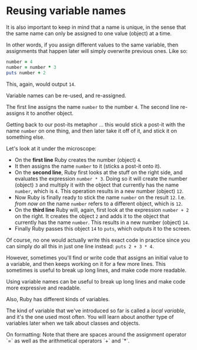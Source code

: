 # Reusing variable names

It is also important to keep in mind that a name is unique, in the sense that
the same name can only be assigned to one value (object) at a time.

In other words, if you assign different values to the same variable, then
assignments that happen later will simply overwrite previous ones. Like so:

```ruby
number = 4
number = number * 3
puts number + 2
```

This, again, would output `14`.

<p class="hint">
Variable names can be re-used, and re-assigned.
</p>

The first line assigns the name `number` to the number `4`. The second line
re-assigns it to another object.

Getting back to our post-its metaphor ... this would stick a post-it with the
name `number` on one thing, and then later take it off of it, and stick it on
something else.

Let's look at it under the microscope:

* On the **first line** Ruby creates the number (object) `4`.
* It then assigns the name `number` to it (sticks a post-it onto it).
* On the **second line**, Ruby first looks at the stuff on the right side,
  and evaluates the expression `number * 3`. Doing so it will create
  the number (object) `3` and multiply it with the object that currently has
  the name `number`, which is `4`. This operation results in a new number
  (object) `12`.
* Now Ruby is finally ready to stick the name `number` on the result `12`.
  I.e. *from now on* the name `number` refers to a different object, which is
  `12`.
* On the **third line** Ruby will, again, first look at the expression `number + 2`
  on the right. It creates the object `2` and adds it to the object that currently
  has the name `number`. This results in a new number (object) `14`.
* Finally Ruby passes this object `14` to `puts`, which outputs it to the
  screen.

Of course, no one would actually write this exact code in practice since you can
simply do all this in just one line instead: `puts 2 + 3 * 4`.

However, sometimes you'll find or write code that assigns an initial value to a
variable, and then keeps working on it for a few more lines. This sometimes is
useful to break up long lines, and make code more readable.

<p class="hint">
Using variable names can be useful to break up long lines and make code more
expressive and readable.
</p>

Also, Ruby has different kinds of variables.

The kind of variable that we've introduced so far is called a *local variable*,
and it's the one used most often. You will learn about another type of
variables later when we talk about classes and objects.

<p class="hint formatting">
On formatting: Note that there are spaces around the assignment operator `=`
as well as the arithmetical operators `+` and `*`.
</p>

